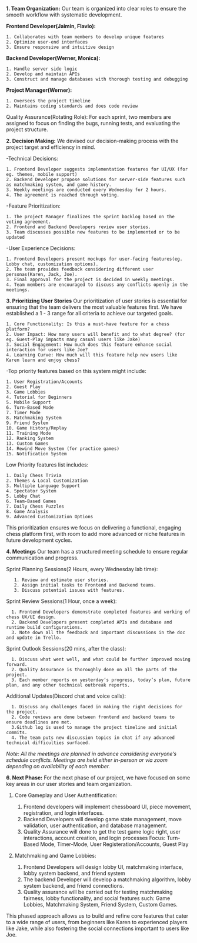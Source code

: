**1. Team Organization:**
Our team is organized into clear roles to ensure the smooth workflow with
systematic development.

**Frontend Developer(Jaimin, Flavio):**

    1. Collaborates with team members to develop unique features
    2. Optimize user-end interfaces
    3. Ensure responsive and intuitive design

**Backend Developer(Werner, Monica):**

    1. Handle server side logic
    2. Develop and maintain APIs
    3. Construct and manage databases with thorough testing and debugging

**Project Manager(Werner):**

    1. Oversees the project timeline
    2. Maintains coding standards and does code review

Quality Assurance(Rotating Role): 
For each sprint, two members are assigned to focus on finding the bugs, running tests, and evaluating the project structure.

**2. Decision Making:**
We devised our decision-making process with the project target and efficiency in mind.

-Technical Decisions:

    1. Frontend Developer suggests implementation features for UI/UX (for eg. themes, mobile support)
    2. Backend Developer propose solutions for server-side features such as matchmaking system, and game history.
    3. Weekly meetings are conducted every Wednesday for 2 hours.
    4. The agreement is reached through voting.
    
-Feature Prioritization:

    1. The project Manager finalizes the sprint backlog based on the voting agreement.
    2. Frontend and Backend Developers review user stories.
    3. Team discusses possible new features to be implemented or to be updated

-User Experience Decisions:

    1. Frontend Developers present mockups for user-facing features(eg. Lobby chat, customization options).
    2. The team provides feedback considering different user personas(Karen, Jack, Joe).
    3. Final approval for the project is decided in weekly meetings.
    4. Team members are encouraged to discuss any conflicts openly in the meetings.

**3. Prioritizing User Stories**
Our prioritization of user stories is essential for ensuring that the team delivers the most valuable features first. We have established a 1 - 3 range for all criteria to achieve our targeted goals.

    1. Core Functionality: Is this a must-have feature for a chess platform?
    2. User Impact: How many users will benefit and to what degree? (for eg. Guest-Play impacts many casual users like Jake)
    3. Social Engagement: How much does this feature enhance social interaction for users like Joe?
    4. Learning Curve: How much will this feature help new users like Karen learn and enjoy chess?

-Top priority features based on this system might include:

    1. User Registration/Accounts
    2. Guest Play
    3. Game Lobbies
    4. Tutorial for Beginners
    5. Mobile Support
    6. Turn-Based Mode
    7. Timer Mode
    8. Matchmaking System
    9. Friend System
    10. Game History/Replay
    11. Training Mode
    12. Ranking System
    13. Custom Games
    14. Rewind Move System (for practice games)
    15. Notification System

Low Priority features list includes:

    1. Daily Chess Trivia
    2. Themes & Local Customization
    3. Multiple Language Support
    4. Spectator System
    5. Lobby Chat
    6. Team-Based Games
    7. Daily Chess Puzzles
    8. Game Analysis
    9. Advanced Customization Options

This prioritization ensures we focus on delivering a functional, engaging chess platform first, with room to add more advanced or niche features in future development cycles.

**4. Meetings**
Our team has a structured meeting schedule to ensure regular communication and progress.

Sprint Planning Sessions(2 Hours, every Wednesday lab time): 

       1. Review and estimate user stories.
       2. Assign initial tasks to Frontend and Backend teams.
       3. Discuss potential issues with features.
   
Sprint Review Sessions(1 Hour, once a week):

      1. Frontend Developers demonstrate completed features and working of chess UX/UI design.
      2. Backend Developers present completed APIs and database and runtime build configurations.
      3. Note down all the feedback and important discussions in the doc and update in Trello.
      
Sprint Outlook Sessions(20 mins, after the class):

      1. Discuss what went well, and what could be further improved moving forward.
      2. Quality Assurance is thoroughly done on all the parts of the project.
      3. Each member reports on yesterday’s progress, today’s plan, future plan, and any other technical outbreak reports.
	
Additional Updates(Discord chat and voice calls):

      1. Discuss any challenges faced in making the right decisions for the project.
      2. Code reviews are done between frontend and backend teams to ensure deadlines are met.
      3.Github log is used to manage the project timeline and initial commits.
      4. The team puts new discussion topics in chat if any advanced technical difficulties surfaced.

*Note: All the meetings are planned in advance considering everyone’s schedule conflicts. Meetings are held either in-person or via zoom depending on availability of each member.*


**6. Next Phase:**
For the next phase of our project, we have focused on some key areas in our user stories and team organization.

1. Core Gameplay and User Authentification:

      1. Frontend developers will implement chessboard UI, piece movement, registration, and login interfaces.
      2. Backend Developers will develop game state management, move validation, user authentication, and database management.
      3. Quality Assurance will done to get the test game logic right, user interactions, account creation, and login processes Focus: Turn-Based Mode, Timer-Mode, User Registeration/Accounts, Guest Play
   
3. Matchmaking and Game Lobbies:
   
      1. Frontend Developers will design lobby UI, matchmaking interface, lobby system backend, and friend system
      2. The backend Developer will develop a matchmaking algorithm, lobby system backend, and friend connections.
      3. Quality assurance will be carried out for testing matchmaking fairness, lobby functionality, and social features such: Game Lobbies, Matchmaking System, Friend System, Custom Games.

This phased approach allows us to build and refine core features that cater to a wide range of users, from beginners like Karen to experienced players like Jake, while also fostering the social connections important to users like Joe.

